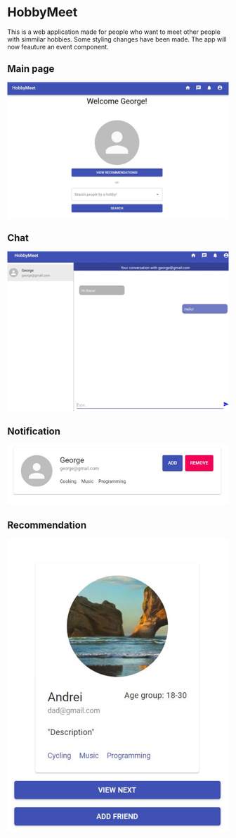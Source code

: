# HobbyMeet

This is a web application made for people who want to meet other people with simmilar hobbies.
Some styling changes have been made. The app will now feauture an event component.

<h2>Main page</h2>

![main page](/Images/mainpage.JPG)

<h2>Chat</h2>

![chat](/Images/chats.JPG)

<h2>Notification</h2>

![notification](/Images/notification.JPG)

<h2>Recommendation</h2>

![recommendation](/Images/recommendation.JPG)


